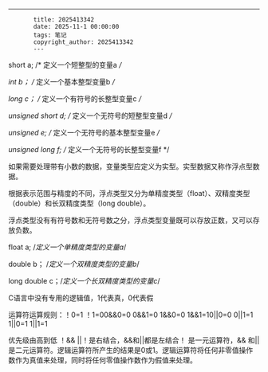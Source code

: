 ---
           title: 2025413342
           date: 2025-11-1 00:00:00
           tags: 笔记
           copyright_author: 2025413342
           ---
           

short a;          /* 定义一个短整型的变量a */*

*int b；          /* 定义一个基本整型变量b */*

*long c；         /* 定义一个有符号的长整型变量c */*

*unsigned short d;  /* 定义一个无符号的短整型变量d */*

*unsigned e;       /* 定义一个无符号的基本整型变量e */*

*unsigned long f;   /* 定义一个无符号的长整型变量f */

如果需要处理带有小数的数据，变量类型应定义为实型。实型数据又称作浮点型数据。

根据表示范围与精度的不同，浮点类型又分为单精度类型（float）、双精度类型（double）和长双精度类型（long double）。

浮点类型没有有符号数和无符号数之分，浮点类型变量既可以存放正数，又可以存放负数。

float a;        /*定义一个单精度类型的变量a*/

double b；    /*定义一个双精度类型的变量b*/

long double c；/*定义一个长双精度类型的变量c*/

C语言中没有专用的逻辑值，1代表真，0代表假

运算符运算规则：！0=1            ！1=00&&0=0     0&&1=0     1&&0=0    1&&1=10||0=0          0||1=1         1||0=1    1||1=1

优先级由高到低 ！&&  ||！是右结合，&&和||都是左结合！ 是一元运算符，&& 和|| 是二元运算符。逻辑运算符所产生的结果是0或1。逻辑运算符将任何非零值操作数作为真值来处理，同时将任何零值操作数作为假值来处理。